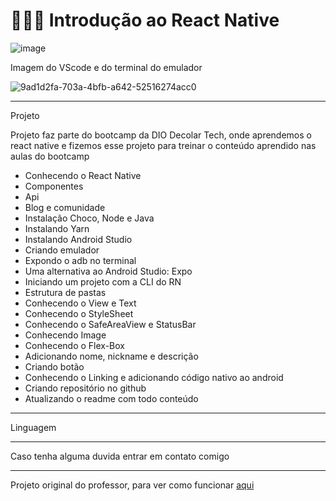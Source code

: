 # 👩🏻‍💻 Introdução ao React Native




![image](https://user-images.githubusercontent.com/72118415/171860961-f3923393-b6dd-4379-9617-c87d98bb85cd.png)





Imagem do VScode e do terminal do emulador 

![9ad1d2fa-703a-4bfb-a642-52516274acc0](https://user-images.githubusercontent.com/72118415/171869128-b23d2ff0-42bf-40e6-b7f4-8b24111eb8ae.jpg)




********************************************************************************************************
Projeto

Projeto faz parte do bootcamp da DIO Decolar Tech, onde aprendemos o react native e fizemos esse 
projeto para treinar o conteúdo aprendido nas aulas do bootcamp

- Conhecendo o React Native
- Componentes
- Api
- Blog e comunidade
- Instalação Choco, Node e Java
- Instalando Yarn
- Instalando Android Studio
- Criando emulador
- Expondo o adb no terminal
- Uma alternativa ao Android Studio: Expo
- Iniciando um projeto com a CLI do RN
- Estrutura de pastas
- Conhecendo o View e Text
- Conhecendo o StyleSheet
- Conhecendo o SafeAreaView e StatusBar
- Conhecendo Image
- Conhecendo o Flex-Box
- Adicionando nome, nickname e descrição
- Criando botão
- Conhecendo o Linking e adicionando código nativo ao android
- Criando repositório no github
- Atualizando o readme com todo conteúdo


**************************************************************************************************
Linguagem


**************************************************************************************************
Caso tenha alguma duvida entrar em contato comigo

************************************************************************************************
Projeto original do professor, para ver como funcionar [aqui](https://github.com/ismaelsousa/dioRN/blob/master/src/App.js)




